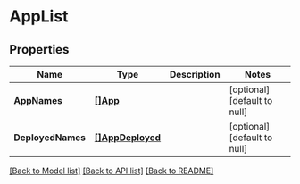 # AppList

## Properties
Name | Type | Description | Notes
------------ | ------------- | ------------- | -------------
**AppNames** | [**[]App**](App.md) |  | [optional] [default to null]
**DeployedNames** | [**[]AppDeployed**](AppDeployed.md) |  | [optional] [default to null]

[[Back to Model list]](../README.md#documentation-for-models) [[Back to API list]](../README.md#documentation-for-api-endpoints) [[Back to README]](../README.md)

